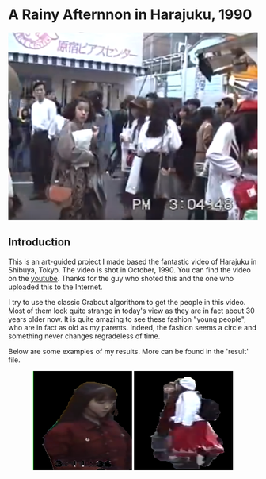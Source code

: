 # A Rainy Afternnon in Harajuku, 1990


<div align=center>
<img src="https://github.com/actbee/A-Rainy-Afternoon-in-Harajuku-1990.-/blob/master/pics/21.png"/>
</div>

## Introduction

This is an art-guided project I made based the fantastic video of Harajuku in Shibuya, Tokyo. The video is shot in October, 1990.
You can find the video on the [youtube](https://www.youtube.com/watch?v=B5oAqmqdSas "Harajuku, 1990"). Thanks for the guy who shoted
this and the one who uploaded this to the Internet.

I try to use the classic Grabcut algorithom to get the people in this video. Most of them look quite strange in today's view as 
they are in fact about 30 years older now. It is quite amazing to see these fashion "young people", who are in fact as old as my parents.
Indeed, the fashion seems a circle and something never changes regradeless of time. 

Below are some examples of my results. More can be found in the 'result' file.

 <div align=center>
 <img width="200" height="200" src="https://github.com/actbee/A-Rainy-Afternoon-in-Harajuku-1990.-/blob/master/results/%24%25R%40LGKG~QAHGTMQ%25(YU9P4.png"/>
 <img width="200" height="200" src="https://github.com/actbee/A-Rainy-Afternoon-in-Harajuku-1990.-/blob/master/results/%25M4FYZ64EHVS91PA96BK_JF.png"/>
</div>

